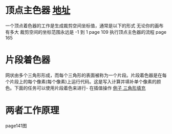 # 顶点主色器 [地址](https://webglfundamentals.org/webgl/lessons/zh_cn/webgl-shaders-and-glsl.html)
一个顶点着色器的工作是生成裁剪空间坐标值，通常是以下的形式
无论你的画布有多大 
裁剪空间的坐标范围永远是 -1 到 1
page 109 
执行顶点主色器的流程
page 165
# 片段着色器
网状由多个三角形形成，而每个三角形的表面被称为一个片段。片段着色器是在每个片段上的每个像素(每个像素)上运行代码。这是写入计算并填补单个像素的颜色。下面的任务可以使用片段着色来进行-
在插值操作
[例子 三角形填充](https://webglfundamentals.org/webgl/lessons/zh_cn/webgl-how-it-works.html)
# 两者工作原理
page141图


